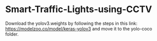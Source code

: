 # Smart-Traffic-Lights-using-CCTV


Download the yolov3.weights by following the steps in this link: https://modelzoo.co/model/keras-yolov3 and move it to the yolo-coco folder.
